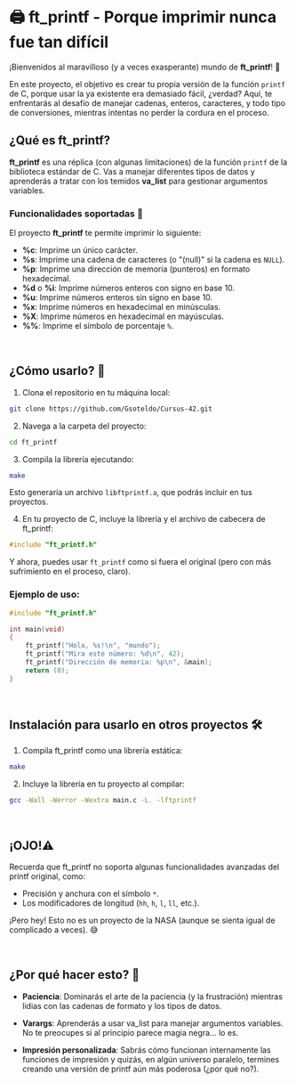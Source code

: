 # 🖨️ ft_printf - Porque imprimir nunca fue tan difícil

¡Bienvenidos al maravilloso (y a veces exasperante) mundo de **ft_printf**! 🎉

En este proyecto, el objetivo es crear tu propia versión de la función `printf` de C, porque usar la ya existente era demasiado fácil, ¿verdad? Aquí, te enfrentarás al desafío de manejar cadenas, enteros, caracteres, y todo tipo de conversiones, mientras intentas no perder la cordura en el proceso.

## ¿Qué es ft_printf?

**ft_printf** es una réplica (con algunas limitaciones) de la función `printf` de la biblioteca estándar de C. Vas a manejar diferentes tipos de datos y aprenderás a tratar con los temidos **va_list** para gestionar argumentos variables.

### Funcionalidades soportadas 🎯

El proyecto **ft_printf** te permite imprimir lo siguiente:

- **%c**: Imprime un único carácter.
- **%s**: Imprime una cadena de caracteres (o "(null)" si la cadena es `NULL`).
- **%p**: Imprime una dirección de memoria (punteros) en formato hexadecimal.
- **%d** o **%i**: Imprime números enteros con signo en base 10.
- **%u**: Imprime números enteros sin signo en base 10.
- **%x**: Imprime números en hexadecimal en minúsculas.
- **%X**: Imprime números en hexadecimal en mayúsculas.
- **%%**: Imprime el símbolo de porcentaje `%`.

<br>

## ¿Cómo usarlo? 🚀

1. Clona el repositorio en tu máquina local:

```bash
git clone https://github.com/Gsoteldo/Cursus-42.git
```
2. Navega a la carpeta del proyecto:
```bash
cd ft_printf
```

3. Compila la librería ejecutando:

```bash
make
```
Esto generaría un archivo `libftprintf.a`, que podrás incluir en tus proyectos.

4. En tu proyecto de C, incluye la librería y el archivo de cabecera de ft_printf:

```C
#include "ft_printf.h"
```
Y ahora, puedes usar `ft_printf` como si fuera el original (pero con más sufrimiento en el proceso, claro).

### Ejemplo de uso:

```C
#include "ft_printf.h"

int main(void)
{
    ft_printf("Hola, %s!\n", "mundo");
    ft_printf("Mira este número: %d\n", 42);
    ft_printf("Dirección de memoria: %p\n", &main);
    return (0);
}
```
<br>

## Instalación para usarlo en otros proyectos 🛠️

1. Compila ft_printf como una librería estática:

```bash
make
```

2. Incluye la librería en tu proyecto al compilar:

```bash
gcc -Wall -Werror -Wextra main.c -L. -lftprintf
```

<br>

## ¡OJO!⚠️

Recuerda que ft_printf no soporta algunas funcionalidades avanzadas del printf original, como:

- Precisión y anchura con el símbolo `*`.
- Los modificadores de longitud (`hh`, `h`, `l`, `ll`, etc.).

¡Pero hey! Esto no es un proyecto de la NASA (aunque se sienta igual de complicado a veces). 😅

<br>

## ¿Por qué hacer esto? 🤔

- **Paciencia**: Dominarás el arte de la paciencia (y la frustración) mientras lidias con las cadenas de formato y los tipos de datos.

- **Varargs**: Aprenderás a usar va_list para manejar argumentos variables. No te preocupes si al principio parece magia negra... lo es.

- **Impresión personalizada**: Sabrás cómo funcionan internamente las funciones de impresión y quizás, en algún universo paralelo, termines creando una versión de printf aún más poderosa (¿por qué no?).



